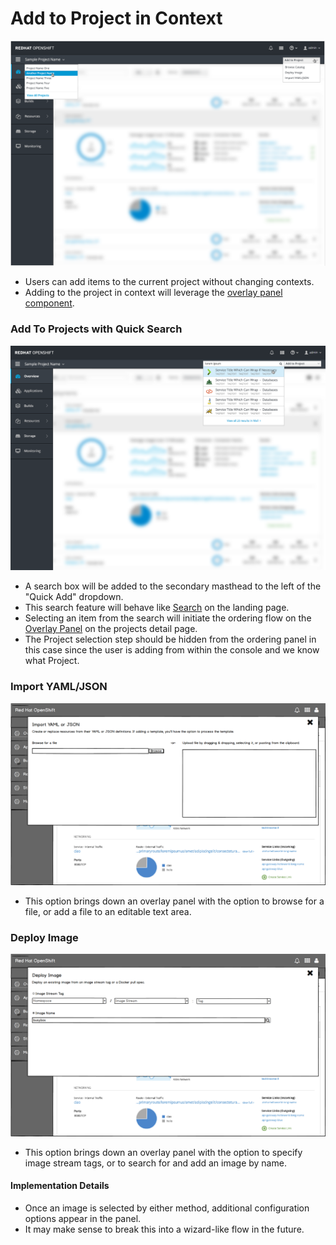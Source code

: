 
# Add to Project in Context
![Navigation 1](img/SecondaryMasthead.png)
- Users can add items to the current project without changing contexts.
- Adding to the project in context will leverage the [overlay panel component](http://openshift.github.io/openshift-origin-design/web-console/4-patterns/overlay-panel).

### Add To Projects with Quick Search
![template](img/QuickSearch.png)
- A search box will be added to the secondary masthead to the left of the "Quick Add" dropdown.
- This search feature will behave like [Search](https://github.com/openshift/openshift-origin-design/blob/master/web-console/1-homepage/search.m) on the landing page.
- Selecting an item from the search will initiate the ordering flow on the [Overlay Panel](http://openshift.github.io/openshift-origin-design/web-console/4-patterns/overlay-panel) on the projects detail page.
- The Project selection step should be hidden from the ordering panel in this case since the user is adding from within the console and we know what Project.

### Import YAML/JSON
![template](img/Import_yaml.png)
- This option brings down an overlay panel with the option to browse for a file, or add a file to an editable text area.

### Deploy Image
![template](img/deploy_image.png)
- This option brings down an overlay panel with the option to specify image stream tags, or to search for and add an image by name.

#### Implementation Details
- Once an image is selected by either method, additional configuration options appear in the panel.
- It may make sense to break this into a wizard-like flow in the future.
